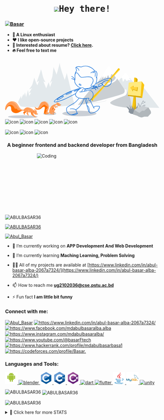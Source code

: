 <samp>
    <h1 align="center"><img src="https://raw.githubusercontent.com/MartinHeinz/MartinHeinz/master/wave.gif" width="32px">Hey there!</h1>
</samp>
<h3>
<a href="https://git.io/typing-svg"><img src="https://readme-typing-svg.herokuapp.com?font=Fira+Code&pause=1000&random=false&width=435&lines=I'm+Md+Abul+Basar;A+student+at+PSTU;studying+BSc.+in+CSE" alt="Basar" /></a>
</h3>

<b>

- 🐧 A Linux enthusiast
- ❤️ I like open-source projects
- 🌱 Interested about resume? [Click here](https://resume.github.io/?ABULBASAR36).
- 🔥 Feel free to text me

</b> 

<br>
<svg xmlns="http://www.w3.org/2000/svg" xmlns:svg="http://www.w3.org/2000/svg" id="svg172" width="905.717" height="325.05" version="1.1" viewBox="0 0 905.717 325.05"><metadata id="metadata178"/><g id="g170" data-name="Layer 2" transform="translate(-257.95281,-27.53349)"><g id="g168" data-name="octocat header"><ellipse id="ellipse2" cx="361.592" cy="344.014" fill="#cacfd6" rx="87.23" ry="8.57"/><ellipse id="ellipse4" cx="519.874" cy="325.972" fill="#cacfd6" rx="38.5" ry="8.57"/><path id="path8" fill="#e3e9ec" d="m 1163.67,292.31 -198,-4.27 -20.59,-61.16 a 142.6,142.6 0 0 0 17.77,-8 c 11.26,-6.27 12.58,-22.69 7.82,-33.31 -3.43,-1.31 -12.31,-1.71 -12.31,-1.71 a 48.88,48.88 0 0 1 0.83,14.71 c -0.65,5 -12.33,11 -18.94,14 l -24,-71.34 c 3.63,-2.07 39.84,-43.64 39.84,-43.64 h 16.21 l 69.46,78.37 22.9,-11.8 z"/><path id="path10" fill="#cacfd3" d="m 970.65,185.57 c 0,0 10.72,28 -11.92,36.3 -22.64,8.3 -94.37,32.4 -82.59,43.23 26.69,24.53 127.29,27.22 127.29,27.22 0,0 -6.89,-42.43 -12.28,-61.07 z"/><path style="stroke-width:.731784" id="path12" fill="#e3e9ec" d="m 333.54775,257.2779 17.51368,-35.23713 1.57729,17.46944 12.83834,-29.50205 2.9975,11.2827 6.01384,-19.79586 6.76166,27.49093 10.55722,-41.53465 7.9619,34.37645 11.09137,-20.35829 c 0,0 -11.93972,5.59874 -11.93972,4.11597 0,-1.48277 16.11233,-28.81179 16.11233,-28.81179 0,0 -14.83666,7.1156 -14.84295,5.64135 -0.006,-1.47425 12.56813,-16.44684 16.86013,-25.86329 4.29202,-9.41645 11.96486,-42.09708 11.96486,-42.09708 0,0 12.31676,40.21379 18.88989,44.55132 2.12401,-6.44239 8.87937,-24.76399 8.87937,-24.76399 l -13.37876,7.58429 c 0,0 20.15926,-54.581339 22.62262,-66.929249 2.46335,-12.34791 1.88522,-8.104115 6.28406,2.667285 3.06662,9.143759 6.71138,39.054844 17.88444,56.055594 10.56979,12.78251 -7.59115,3.68136 -7.59115,3.68136 l 16.45167,40.47797 14.45334,-35.97852 8.57775,27.94258 12.78806,-36.14896 -14.45334,13.02112 c 0,0 12.88232,-24.32938 15.62846,-43.57985 2.74613,-19.25047 6.13953,-49.843291 6.13953,-49.843291 l 18.16093,44.559849 c 0,0 17.33144,-61.833288 17.98499,-70.218618 2.05488,29.527611 29.53508,100.05301 29.53508,100.05301 0,0 10.6829,-29.220831 11.66322,-40.051882 3.31798,10.728791 46.57117,189.428362 46.57117,189.428362 0,0 -121.99248,10.19192 -169.56281,10.40496 -47.57034,0.21304 -138.75835,1.07373 -147.16643,-5.19822 -8.40806,-6.27195 -15.82954,-24.89182 -15.82954,-24.89182 z"/><path id="path16" fill="#f66a0a" d="m 543.06364,297.00239 c 0,0 7.46,-2.12 8.62,1.61 1.16,3.73 -8.62,18.64 -8.62,18.64 0,0 11.19,-0.94 11.66,1.39 -8.17,1.17 -17.81,1.13 -18.41,1.58 -0.6,0.45 6.75,-23.22 6.75,-23.22 z"/><path id="path18" fill="#ff9c57" d="m 566.52364,283.30239 c -0.83,-1.55 -13,0 -13,0 v -7.42 c 0,0 9.27,-2.7 9.85,-4.84 1.46,-5.33 -9.58,-1.35 -11.4,-1 a 44.57,44.57 0 0 0 -35.19,40.73 19.71,19.71 0 0 0 0.6,7 c -2.42,1.94 -6.35,4.35 -9.17,2.41 -4.36,-3 9,-25.46 8.42,-36 -0.48,-8.92 -7.77,-29.57 -26.27,-29.71 -14.84,-0.1 -23.28,6 -29,19 -5.72,13 -9.33,19.69 -15.39,19.1 -6.06,-0.59 -8.77,0.5 -13.63,-8.88 0.47,6.34 5.34,19.34 18.35,19 13.01,-0.34 18.74,-6.7 24.48,-12.16 5.74,-5.46 15.71,-7.6 16.18,-0.34 0.47,7.26 -5.69,25 -4.76,30.81 0.93,5.81 3.5,9.13 14.09,8.81 9,-0.28 15.25,-6.52 17.86,-9.34 a 8,8 0 0 0 4.72,3.63 3.31,3.31 0 0 1 0.92,0.3 c 0.7,0.42 -1.48,3.56 -1.78,4.32 -0.3,0.76 14.15,1.34 20.84,0.78 a 3,3 0 0 0 1.93,-0.66 2,2 0 0 0 -0.53,-2.89 5.84,5.84 0 0 0 -3.16,-0.86 l -11.24,-0.84 a 69,69 0 0 0 14.64,-11.55 c 2.14,-2.21 4.27,-5.12 3.49,-8.11 -0.64,-2.4 -3,-3.92 -5.09,-5.19 a 48.3,48.3 0 0 1 -0.13,-11.89 c 0.5,-3.2 1.3,-5.49 3.25,-7.57 0,0.07 1,9.81 3.82,11.05 2.82,1.24 12.39,-4 12.39,-4 0,0 1.52,3.63 1.93,3.53 0.41,-0.1 2.81,-5.66 1.98,-7.22 z"/><path id="path20" fill="#ff9c57" d="m 560.00364,265.79239 c -1.44,-0.78 -2.2,-4.89 -1.1,-5.38 1.1,-0.49 3.88,1.1 3.82,3.42 0.72,-0.37 2.38,-0.79 2.76,-1.21 a 2.82,2.82 0 0 1 -1.49,-2.2 c -0.57,-2.32 1.15,-2.83 2,-2.14 0.85,0.69 2,2.71 1.48,4.08 2.53,-1.32 5.78,-0.66 8.19,0.87 a 11,11 0 0 1 4.66,6.92 3,3 0 0 0 0.8,1.78 c 1.09,0.86 2.74,-0.35 4,0.11 1.09,0.38 -0.32,4.73 -1.29,5.35 a 22.76,22.76 0 0 1 -8.82,3.3 c -2.93,0.43 -6.1,0.24 -8.54,-1.43 a 11.76,11.76 0 0 1 -3,-3.12 c -2.98,-4.43 -2.24,-5.31 -3.47,-10.35 z"/><path id="path22" fill="#f66a0a" d="m 543.93364,284.25239 a 74.7,74.7 0 0 0 -5.53,8.66 66.28,66.28 0 0 0 -6.37,13 94.73,94.73 0 0 1 11.59,-6.28 l -0.34,-0.21 a 48.3,48.3 0 0 1 -0.13,-11.89 19.87,19.87 0 0 1 0.78,-3.28 z"/><path id="path24" fill="#ff7000" d="m 494.06364,324.64239 c -0.54,-5.66 13.7,-18.14 4.28,-20.93 a 1,1 0 0 1 -0.58,-1.43 c 2.71,-3.75 7.91,-6.82 9.23,-11.39 1.32,-4.57 -1.85,-8.14 -6,-9.15 -1.57,-0.38 -3.7,-0.7 -4.85,-2 -1.35,-1.49 -1.21,-4 -3.08,-5.21 -2.88,-1.83 -7.44,0.16 -10,1.55 -4.22,2.24 -7.53,5.92 -10.86,9.27 -5.66,5.7 -12.27,12.95 -20.82,13.63 -9.54,0.77 -14.53,-6.87 -18.9,-14 1,6.65 6,18.07 18.21,17.75 13,-0.33 18.74,-6.7 24.48,-12.16 5.74,-5.46 15.71,-7.6 16.18,-0.34 0.47,7.26 -5.69,25 -4.76,30.81 0.93,5.81 3.5,9.13 14.09,8.81 a 20.75,20.75 0 0 0 2.4,-0.24 c -4.45,0.57 -8.53,0.29 -9.02,-4.97 z"/><path id="path26" fill="#ffd1ac" style="opacity:.8" d="m 574.82364,266.67239 a 12.1,12.1 0 0 1 3.65,4 c 1.84,3 4.11,4.05 7,3.43 0.21,-1 0.21,-1.88 -0.26,-2 -1.3,-0.46 -2.95,0.75 -4,-0.11 a 3,3 0 0 1 -0.8,-1.78 11,11 0 0 0 -4.66,-6.92 9.68,9.68 0 0 0 -5.46,-1.55 c -0.89,0.23 -1.78,0.46 -2.67,0.66 h -0.06 v 0 c -0.62,0.14 -1.24,0.24 -1.87,0.32 -0.65,0.25 -1.28,0.53 -1.9,0.83 0.12,0.18 0.25,0.35 0.38,0.51 a 17.52,17.52 0 0 1 10.65,2.61 z"/><path id="path28" fill="#ffd1ac" style="opacity:.8" d="m 505.77364,267.57239 c 7.4,9.47 8.18,22.17 6.51,34 2.34,-6.33 4.58,-12.9 4.33,-17.35 -0.48,-8.92 -7.77,-29.57 -26.27,-29.71 h -1 c 6.58,2.82 12.72,8.32 16.43,13.06 z"/><path id="path30" fill="#f66a0a" d="m 541.46364,325.11239 -5.57,-0.43 a 6.45,6.45 0 0 1 2.78,2.69 3.44,3.44 0 0 1 0.37,2.34 c 1.55,0 3,-0.09 4.18,-0.19 a 3,3 0 0 0 1.93,-0.66 2,2 0 0 0 -0.53,-2.89 5.84,5.84 0 0 0 -3.16,-0.86 z"/><circle id="circle32" cx="585.094" cy="272.382" r="1.34" fill="#2f363d"/><path id="path34" fill="#ffd1ac" style="opacity:.8" d="m 543.28364,299.39239 c -4.77,0 -9.83,5.5 -11.79,7.16 10.79,-7.09 14.69,-3.82 15.29,1.5 a 8.3,8.3 0 0 1 -0.14,2.59 c 1.36,-1.84 2.29,-3.93 1.73,-6.06 -0.64,-2.4 -2.6,-5.19 -5.09,-5.19 z"/><path id="path36" fill="#ffd1ac" style="opacity:.8" d="m 553.50364,283.30239 v -6.75 a 3.29,3.29 0 0 0 -2.48,2.24 c -0.42,1 -0.63,4.91 0,5.79 1.16,1.54 6.94,-0.33 8.8,-0.56 a 28,28 0 0 1 6.82,-0.12 1.7,1.7 0 0 0 -0.15,-0.6 c -0.8,-1.55 -12.99,0 -12.99,0 z"/><path id="path38" fill="#ff7000" d="m 408.99197,316.59379 c 0,0 1.73,12.95 5.08,16.55 3.35,3.6 17.29,13.25 18,11.4 -6.77,-8.45 -14,-29.49 -14,-29.49 z"/><path id="path40" fill="#ff7000" d="m 364.46197,317.44379 a 0.79,0.79 0 0 0 -0.38,0.29 c -0.16,0.25 0,0.57 0.14,0.82 a 38.26,38.26 0 0 1 3.65,8.71 c 0.62,2.19 1.75,5.22 3.77,4.16 3.51,-1.85 0.64,-6.46 0,-10.38 0.4,2.42 8.16,-0.38 10.69,-4 3.24,-4.61 -4.46,-5.29 -7.26,-4.59 -3.61,0.92 -7.26,3.41 -10.61,4.99 z"/><path id="path42" fill="#ff9c57" d="m 394.11197,289.35379 c -4.66,-0.54 -9.52,-0.37 -13.81,1.52 -4.12,1.81 -7.41,5.06 -10.4,8.42 a 12.39,12.39 0 0 1 -3.06,2.77 8.48,8.48 0 0 1 -3.84,0.91 c -6.26,0.22 -12.15,-3.28 -16.42,-7.85 -4.27,-4.57 -7.24,-10.18 -10.43,-15.56 -5.12,-8.64 -11.27,-17.16 -20.11,-21.93 -12.25,-6.62 -28.21,-4.55 -39.39,3.76 -11.18,8.31 -17.66,22.06 -18.66,35.95 -0.22,3.07 0.43,7 3.41,7.73 l 4.65,-8.92 c 2.28,-4.39 4.68,-8.91 8.57,-12 3.89,-3.09 9.74,-4.21 13.78,-1.36 3.17,2.24 4.49,6.32 4.9,10.18 0.41,3.86 0.13,7.81 1,11.59 2.19,9.19 11.16,15.56 20.43,17.38 a 36.12,36.12 0 0 0 20.1,-1.83 c 10.57,-4.16 19.79,-13.43 31.12,-12.69 1.48,4 5.41,6.72 9.53,7.85 4.12,1.13 8.47,0.94 12.74,0.73 l -5.57,6.67 a 56.84,56.84 0 0 0 11.62,15.72 c 2.28,-5.8 0.41,-11.71 -3.21,-16.8 a 9.17,9.17 0 0 1 4.24,-4.13 c 4.16,2.24 15.21,1.63 19.88,1 -0.2,3.38 0.51,11.21 2.67,14.55 2.16,3.34 9.17,10.35 13.16,12.51 2.52,1.36 10.25,3.16 11.4,0.87 -9.46,-4 -18.88,-13.73 -18.84,-24 0,-5 4.35,-8.31 4.12,-12.55 -0.19,-3.67 -6.16,-8 -8.77,-10.06 a 49.21,49.21 0 0 0 -24.81,-10.43 z"/><path id="path44" fill="#ff7000" d="m 341.57197,306.39379 c -3.72,0 -7.56,0.77 -10.33,-2.21 a 25.63,25.63 0 0 1 -2.36,-3.8 c -2.21,-3.37 -4.91,-3.78 -8.79,-3.55 -4.74,0.28 -6.38,-1.52 -8.27,-5.77 -5.38,-12 -19,-21.35 -32.06,-14.36 -10,5.38 -16.15,17.18 -18.85,27.83 a 1,1 0 0 1 -0.13,0.27 3.51,3.51 0 0 0 0.66,0.27 l 4.65,-8.92 c 2.28,-4.39 4.68,-8.91 8.57,-12 3.89,-3.09 9.74,-4.21 13.78,-1.36 3.17,2.24 4.49,6.32 4.9,10.18 0.41,3.86 0.13,7.81 1,11.59 2.19,9.19 11.16,15.56 20.43,17.38 a 36.12,36.12 0 0 0 20.1,-1.83 c 7.52,-3 14.36,-8.49 21.76,-11.18 -4.64,-1.98 -9.64,-2.56 -15.06,-2.54 z"/><path id="path46" fill="#ffd1ac" style="opacity:.6" d="m 391.99197,302.39379 c 0.22,0 9,5.91 8.89,8.67 -0.11,2.76 -8,7.05 -8,7.05 0,0 3.85,-4.93 3,-7.86 -0.85,-2.93 -3.89,-7.86 -3.89,-7.86 z"/><path id="path48" fill="#fb8532" d="m 424.99197,304.91379 c -0.88,3 -2.56,5.8 -3.31,8.95 a 13.46,13.46 0 0 0 2.21,11.33 16.57,16.57 0 0 1 -0.24,-2.81 c 0,-5 4.35,-8.31 4.12,-12.55 -0.1,-1.6 -1.28,-3.31 -2.78,-4.92 z"/><path id="path50" fill="#ff9c57" d="m 430.99197,298.87379 c 2.29,-0.91 4.2,1.45 2.58,7.05 l 2.92,0.07 a 10.53,10.53 0 0 1 -0.54,-4.74 2.49,2.49 0 0 1 2.78,-2.25 c 1.57,0.08 2.12,1.43 2.18,3 a 9,9 0 0 1 -1,4.39 12,12 0 0 1 4.94,11.1 36.87,36.87 0 0 0 -0.7,4.52 4.07,4.07 0 0 0 2,3.82 16,16 0 0 0 2.51,0.56 c 0.82,0.23 1.66,0.92 1.55,1.77 -0.1,0.7 -0.78,1.15 -1.42,1.47 a 17.78,17.78 0 0 1 -15.45,0.05 c -4.23,-2.06 -7.64,-6.08 -8.24,-10.74 a 11.22,11.22 0 0 1 2.52,-8.51 c 0.7,-0.84 2.95,-1.89 3.2,-2.88 -1.13,-1.59 -2.92,-7.48 0.17,-8.68 z"/><circle id="circle52" cx="448.822" cy="327.564" r="1.33" fill="#2f363d"/><path id="path54" fill="#ffd1ac" style="opacity:.6" d="m 323.33197,273.72379 c 5.29,6 9.36,12.92 14.45,19.06 a 36.58,36.58 0 0 0 19.71,12.59 c 0.57,-0.08 1.13,-0.18 1.7,-0.31 -5.49,-0.5 -10.59,-3.71 -14.4,-7.78 -4.27,-4.58 -7.23,-10.18 -10.42,-15.57 -5.12,-8.64 -11.28,-17.16 -20.12,-21.93 a 34.48,34.48 0 0 0 -19.89,-3.72 c 11.17,2.17 21.71,9.41 28.97,17.66 z"/><path id="path56" fill="#ffd1ac" style="opacity:.6" d="m 410.29197,298.61379 c 4.87,2.78 8.66,6.83 12.12,11.17 a 22.63,22.63 0 0 1 1,-3.5 43.88,43.88 0 0 0 -8.69,-7.65 c -7.35,-4.84 -15.86,-6.24 -24.36,-7.68 l 2.94,1.36 c 5.62,2.27 11.69,3.29 16.99,6.3 z"/><path id="path126" fill="#cacfd3" d="m 896.17,132 c -15.3,8.93 -31.95,13.81 -51.19,18.39 a 531.88,531.88 0 0 1 -56.63,9.76 L 829,103.78 884.42,79.87 908.22,116 c 0,0 -3.14,4.3 -12.05,16 z"/><path id="path128" fill="#cacfd3" d="m 947.18,210.33 c -20.69,9.27 -211,62 -262.13,64.8 l 88.5,-108.85 h 16.56 c 16.55,0 33.68,-4.32 48.46,-6.18 14.78,-1.86 50.63,-11 67.24,-25.07 4.84,-4.15 10.4,-14.73 10.4,-14.73 l 41.32,61.77 c 0,0 10.34,19 -10.35,28.26 z"/><polygon id="polygon130" fill="#fff" points="848.91 125.2 849.65 108.03 834.93 121.33 834.93 108.03 814.19 133.25 828.97 103.78 867.61 43.01 896.17 99.71 881.42 94.33 873.3 121.33 862.57 99.71"/><ellipse id="ellipse6" cx="693.81" cy="325.09" fill="#cacfd6" rx="99.97" ry="16.1"/><path id="path14" fill="none" stroke="#e1e4e8" stroke-width="2" style="stroke-miterlimit:10" d="m 728.27291,268.80712 c 0,0 110.26,-9.9 124,-19.52"/><path id="path58" fill="#f9c513" d="m 773.72,248.99 c -0.37,-1.68 78.91,-92.89 85.72,-99.15 6.81,-6.26 67.73,-78 72.14,-80.45 2.68,-6 -6.2,-11.06 -10.21,-8.33 -3.73,7.3 -67.86,83.12 -73.66,89.3 -5.8,6.18 -52.29,56.46 -72.64,72.56 -4.4,12.23 -8.47,14.29 -11.61,17.84 -0.54,1.89 0.14,4.45 3.81,6.89 3.67,2.44 6.45,1.34 6.45,1.34 z"/><path id="path60" fill="#ffdf5d" d="m 910.34,86.6 c -5.79,5.67 -27.63,31.4 -33.29,38.11 -12.21,14.47 -62.7,71.66 -75.59,86.07 -6,6.76 -28.89,30.24 -34.94,36.35 0.24,0.18 0.47,0.37 0.75,0.55 3.66,2.45 6.45,1.31 6.45,1.31 -0.37,-1.68 78.91,-92.89 85.72,-99.15 6.81,-6.26 67.73,-78 72.14,-80.45 a 5.23,5.23 0 0 0 -0.26,-4.91 c -6.36,7.93 -13.8,15.08 -20.98,22.12 z"/><path id="path62" fill="#dbab09" d="m 765.07,239.12 c -0.56,0.55 -1.1,1.09 -1.61,1.67 -0.54,1.89 0.14,4.45 3.81,6.89 3.67,2.44 6.45,1.31 6.45,1.31 a 5.82,5.82 0 0 1 1,-1.6 18.86,18.86 0 0 0 -9.65,-8.27 z"/><path id="path64" fill="none" stroke="#0366d6" stroke-width="2.5" style="stroke-miterlimit:10" d="M 692.42,73.79 C 688.74,60.94 678.1,55.95 674.28,55.18 a 1.05,1.05 0 0 0 -1.21,1.31 l 4.68,17.3 c 0,0 -9.79,13.57 -9.79,27.89 0,14.32 1.47,19.8 0,24.2 a 29.19,29.19 0 0 0 3.3,24.94 59.9,59.9 0 0 0 31.93,25.25"/><path id="path66" fill="none" stroke="#0366d6" stroke-width="2.5" style="stroke-miterlimit:10" d="m 673.63,55.16 c 0,0 8.8,-9.85 30.26,-2.19 a 61.84,61.84 0 0 1 47.6,-1.61 c 26,9.82 33.11,25.77 33.11,25.77"/><path id="path68" fill="none" stroke="#0366d6" stroke-width="2.5" style="stroke-miterlimit:10" d="m 760.41,88.04 c 0,0 16.22,-13.9 30.13,-10.93 13.13,10.16 4.63,36.42 1.54,40.28"/><path id="path70" fill="none" stroke="#0366d6" stroke-width="2.5" style="stroke-miterlimit:10" d="m 771.61,86.88 c 0,0 11.43,-6.82 13.91,-4.22 2.92,3.07 1.76,19.93 0.77,26.24"/><path id="path72" fill="none" stroke="#0366d6" stroke-width="2.5" style="stroke-miterlimit:10" d="m 667.96,101.68 c 0,0 1.3,-18.32 11,-15.19 9.7,3.13 15,23.56 25.45,26.27 10.45,2.71 48.66,-9.24 62.18,2.33 13.52,11.57 7.34,25.09 5,29.72 -2.34,4.63 -9.63,16.35 -9.63,16.35 0,0 9.62,9 -10.46,15.56"/><path id="path74" fill="none" stroke="#0366d6" stroke-width="2.5" style="stroke-miterlimit:10" d="m 795.59,108.9 c 0,0 4.62,27.2 -7.44,43.64 -13,17.7 -41.14,30.1 -67.36,27.32"/><path id="path76" fill="none" stroke="#0366d6" stroke-width="2.5" style="stroke-miterlimit:10" d="m 721.52,182.67 c 0,0 -1.79,-8.27 -9.27,-8.81 -7.48,-0.54 -25.63,11.75 -35,26.16 -9.37,14.41 -7.74,21.09 2.77,28.87 8,5.89 27.94,10.21 46.09,8.35 l 21.9,-2.17 a 3.65,3.65 0 0 1 2.27,2.7 c 0,1.43 -3.4,11.62 2.22,12.46 5.62,0.84 6.46,-3.31 6.46,-7.46 4.77,-2.8 15.57,-9 16.07,-26.64 0.5,-17.64 -12.7,-28.5 -27.58,-26.26 -14.88,2.24 -39,11.51 -52.5,8.43"/><path id="path78" fill="none" stroke="#0366d6" stroke-width="2.5" style="stroke-miterlimit:10" d="m 714.96,183.14 c 0,0 -7.6,8.93 -7.73,15.41"/><line id="line80" x1="734.39" x2="726.14" y1="192.7" y2="180.27" fill="none" stroke="#0366d6" stroke-width="2.5" style="stroke-miterlimit:10"/><line id="line82" x1="723.1" x2="724.98" y1="185.66" y2="195.06" fill="none" stroke="#0366d6" stroke-width="2.5" style="stroke-miterlimit:10"/><ellipse id="ellipse84" fill="none" stroke="#0366d6" stroke-width="2.5" style="stroke-miterlimit:10" cx="213.806" cy="682.622" rx="2.74" ry="6.58" transform="rotate(-60)"/><path id="path86" fill="none" stroke="#0366d6" stroke-width="2.5" style="stroke-miterlimit:10" d="m 701.55,176.07 c 0,0 -54.21,15.29 -78.83,27.52 -24.62,12.23 -79.06,42.92 -76.8,51.5 2.26,8.58 47.9,-8.09 62.59,-14.6 16.5,-7.32 64.43,-32.57 64.43,-32.57"/><path id="path88" fill="none" stroke="#0366d6" stroke-width="2.5" style="stroke-miterlimit:10" d="m 692.77,234.44 c 0,0 -18.69,23.06 -29.61,29.7 -10.58,6.44 -39.86,21.91 -42.11,26.07 -3.35,6.18 -7.31,27.78 14.2,38.8 9.35,4.79 31.25,6.39 40.37,1.14 9.12,-5.25 8.79,-7.37 7.76,-8.21 -2.37,-1.93 -26.57,11.91 -37.21,10.38"/><path id="path90" fill="none" stroke="#0366d6" stroke-width="2.5" style="stroke-miterlimit:10" d="m 639.65,298.62 c 0.78,-0.78 23.39,-3.9 32.84,4.6 7.66,6.91 7,19.25 5.81,19.66"/><path id="path92" fill="none" stroke="#0366d6" stroke-width="2.5" style="stroke-miterlimit:10" d="m 672.49,303.22 c 0,0 18.22,-9.77 30.73,-28.52 a 163.63,163.63 0 0 0 18.3,-37.13"/><path id="path94" fill="none" stroke="#0366d6" stroke-width="2.5" style="stroke-miterlimit:10" d="m 726.14,237.24 21.52,72.91 c 0,0 6.34,13.52 16.79,12.73 10.45,-0.79 31.37,-7.94 40.22,-19.66 4.39,-5.81 9.65,-15.81 7.46,-19.29 -2.43,-3.86 -5.66,-2 -7.53,-1.34 -2.7,-1 -21.3,-2.52 -26.71,7"/><path id="path96" fill="none" stroke="#0366d6" stroke-width="2.5" style="stroke-miterlimit:10" d="m 757.39,248.99 c 0,0 16.22,34.94 23.59,46.52"/><path id="path98" fill="none" stroke="#0366d6" stroke-width="2.5" style="stroke-miterlimit:10" d="m 789.4,150.68 c 0,0 40.64,-21.74 55.46,-26.32 14.82,-4.58 28.39,-9.81 35.69,-1.88 7.3,7.93 1.41,24.4 -3.59,30.46 -5.63,6.89 -15.23,14.61 -28,14.61 0,0 -15.87,1.05 -17.12,-13.77 -3.55,1.67 -8.84,1.42 -5.63,-4 4.59,-7.72 13.77,-17.32 38.4,-20.24"/><path id="path100" fill="none" stroke="#0366d6" stroke-width="2.5" style="stroke-miterlimit:10" d="m 727.57,180.24 c 0,0 17.77,3.65 44,-1.2 26.23,-4.85 60.66,-22.89 60.66,-22.89"/><path id="path102" fill="none" stroke="#0366d6" stroke-width="2.5" style="stroke-linecap:round;stroke-miterlimit:10" d="m 648.63,107.56 c 11.11,4.56 19.17,18 19.17,18"/><path id="path104" fill="none" stroke="#0366d6" stroke-width="2.5" style="stroke-linecap:round;stroke-miterlimit:10" d="m 648.63,121.01 c 5.31,0.38 14.51,3.85 18.09,9.41"/><path id="path106" fill="none" stroke="#0366d6" stroke-width="2.5" style="stroke-miterlimit:10" d="m 770.67,161.97 c 7,0.8 26.88,10.28 32.4,17.73"/><path id="path108" fill="none" stroke="#0366d6" stroke-width="2.5" style="stroke-linecap:round;stroke-miterlimit:10" d="m 799.85,176.36 a 21.51,21.51 0 0 1 3.22,3.35"/><path id="path110" fill="none" stroke="#0366d6" stroke-width="2.5" style="stroke-linecap:round;stroke-miterlimit:10" d="m 772.57,166.93 c 5.28,3.06 16,13.34 18.82,20.74"/><ellipse id="ellipse112" fill="none" stroke="#0366d6" stroke-width="2.5" style="stroke-miterlimit:10" cx="386.758" cy="493.262" rx="22.06" ry="3.95" transform="rotate(-30)"/><ellipse id="ellipse114" fill="none" stroke="#0366d6" stroke-width="2.5" style="stroke-miterlimit:10" cx="486.857" cy="452.933" rx="19.84" ry="2.87" transform="rotate(-24.91)"/><path id="path116" fill="none" stroke="#0366d6" stroke-width="2.5" style="stroke-miterlimit:10" d="m 689.51,186.12 c -2.14,1.1 -7.35,3.35 -9.47,4.12 -9.35,3.41 -17.27,5.21 -17.71,4 -0.44,-1.21 6.8,-4.91 16.14,-8.32 a 84.93,84.93 0 0 1 16.61,-4.32"/><path id="path118" fill="none" stroke="#0366d6" stroke-width="2.5" style="stroke-miterlimit:10" d="m 733.63,262.6 c 0,0 2.38,3.26 4.09,2.75 1.71,-0.51 2.23,-12 0,-18.84 -2.23,-6.84 -5.49,-9.88 -6,-9.83"/><path id="path120" fill="none" stroke="#0366d6" stroke-width="2.5" style="stroke-miterlimit:10" d="m 738.18,278.03 c 0.19,0.63 7.18,0.4 11.28,14.38 4.1,13.98 3.13,21.95 0,20.86"/><path id="path122" fill="none" stroke="#0366d6" stroke-width="2.5" style="stroke-miterlimit:10" d="m 827.02,148.64 c -10.54,0 -25,11.47 -24,13.33 2,3.82 20.82,-1.63 20.82,-1.63"/><path id="path124" fill="none" stroke="#0366d6" stroke-width="2.5" style="stroke-miterlimit:10" d="m 764.56,180.18 c 0,0 31.85,-11 33.08,-14.24 1.23,-3.24 -23.11,-0.32 -24.09,0.34"/><path id="path132" fill="#f9c513" d="m 1000,314.8 12,-90.94 3.88,-108.63 c 0,0 5.13,-2 11.64,1.65 6.51,3.65 8.66,8.66 8.66,8.66 l -11.66,87.32 2.5,101.94 -12.85,11.2 z"/><path id="path134" fill="#dbab09" d="m 1036.21,125.54 c 0,0 -2.15,-5 -8.66,-8.66 a 16.82,16.82 0 0 0 -1.71,-0.84 c -1,8.33 -0.26,16.74 -0.21,25.14 a 211.94,211.94 0 0 1 -2.07,28.48 525.32,525.32 0 0 0 -4.46,58.51 c -0.18,9.9 0.76,19.71 0.92,29.6 a 155.26,155.26 0 0 1 -2.12,27.56 c -2,12.4 -5.39,24.49 -9.06,36.5 l 5.33,4.21 12.88,-11.24 -2.5,-101.94 z"/><path id="path136" fill="#ffea7f" d="m 984.5,143.78 c -1.78,0.14 -5.79,71.95 -5.79,71.95 l 74.83,8.13 6.24,-87.05 z"/><polygon id="polygon138" fill="#f9c513" points="1062.9 234.34 1074.92 156.98 1059.78 136.81 1053.54 223.86"/><polygon id="polygon140" fill="#dbab09" points="1009.52 185.57 1007.95 196.19 993.86 175.54 1012.57 162.89 1012.57 173.76 1037.95 171.26 1034.39 194.64"/><polygon id="polygon142" fill="#ffd33d" points="1007.26 182.27 1005.75 192.2 992.12 172.9 1010.21 161.07 1010.21 171.23 1034.76 168.89 1031.32 190.75"/><path id="path144" fill="#88929c" d="m 1032.94,330.7 c 0,0 4.65,-48 2.86,-54.77 -1.07,3.93 -20.4,35.08 -20.4,35.08 v -30.43 c 0,0 -4.3,14 -5.73,18.26 -1.43,-6.45 -11.45,-25.78 -10,-23.63 1.45,2.15 1.79,22.55 0,22.55 -1.43,-0.35 -6.8,-19 -12.17,-25.06 2.14,2.15 3.58,17.9 5.37,25.78 -0.72,-2.86 -15.23,-12.89 -22.2,-14.32 0.72,4.65 11.1,13.25 13.25,19.33 2.15,6.08 -1.44,12.89 -1.44,12.89 l 13.25,9.91 z"/><path id="path146" fill="#b1b7bb" d="m 1008.15,330.21 c -0.34,-1 7.41,-25.95 7.41,-25.95 0,0 22.91,-14.15 27,-16.51 4.09,-2.36 9.77,-2 9.77,-2 l 12.46,-4.71 c 0,0 34.37,9.09 35.38,9.43 1.01,0.34 7.07,11.45 9.77,15.16 2.7,3.71 4,6.06 4.38,12.13 l 0.34,6.06 -18.2,19.54 h -20.89 c 0,0 -14.82,5.73 -18.19,4.72 -3.37,-1.01 -15.5,-4 -19.88,-7.75 -4.38,-3.75 -29.35,-10.12 -29.35,-10.12 z"/><path id="path148" fill="none" stroke="#959da5" stroke-width="2" style="stroke-miterlimit:10" d="m 1053.54,289.94 c 0,0 -1.86,-17.37 14.5,-36"/><circle id="circle150" cx="1069.05" cy="252.69" r="2.32" fill="none" stroke="#959da5" stroke-width="2" style="stroke-miterlimit:10"/><circle id="circle152" cx="1078.25" cy="258.52" r="2.1" fill="none" stroke="#959da5" stroke-width="2" style="stroke-miterlimit:10"/><path id="path154" fill="none" stroke="#959da5" stroke-width="2" style="stroke-miterlimit:10" d="m 1060.2,264.92 c 0,0 4.56,2.67 8.69,0 a 82.36,82.36 0 0 0 7.81,-5.81"/><path id="path156" fill="#959da5" style="opacity:.5" d="m 1037.23,272.69 a 16.7,16.7 0 0 1 -0.65,-7.86 c 0.26,-1.23 1.06,-2.64 2.33,-2.59 a 2.7,2.7 0 0 1 1.55,0.73 19.49,19.49 0 0 1 2.8,2.87 76.78,76.78 0 0 1 14.36,26.27 c -0.38,-4.77 2.15,-9.44 5.77,-12.57 3.62,-3.13 8.22,-4.9 12.86,-6.09 1.73,-0.45 3.82,-0.73 5.07,0.54 a 3.43,3.43 0 0 1 0.66,3.39 7,7 0 0 1 -2,2.94 35.35,35.35 0 0 1 -6.94,4.55 104.64,104.64 0 0 0 -14.7,10.1 3,3 0 0 1 -1.43,0.79 2.53,2.53 0 0 1 -1,-0.12 c -9.76,-2.46 -16.15,-13.97 -18.68,-22.95 z"/><path id="path158" fill="#cacfd3" d="m 1046.5,321.48 a 104.82,104.82 0 0 1 17.1,-13.08 c 4.35,0.88 8.29,0.17 11.61,0.67 7,-6.18 15.21,-13.36 22.38,-19.34 -8.21,-2.22 -32.76,-8.71 -32.76,-8.71 l -12.47,4.71 c 0,0 -5.73,-0.33 -9.77,2 -3.23,1.89 -18.47,11.28 -24.49,15 3.8,5.78 22.41,14.27 28.4,18.75 z"/><polygon id="polygon160" fill="#dbab09" points="1062.9 234.36 1053.54 223.88 978.71 215.75 978.71 221.88"/><path id="path162" fill="#fff" d="m 940.7,114.68 c 0.71,-2.15 24.06,-29.06 24.06,-29.06 l 25.8,32.25 h -4.3 l 11.47,12.18 c 0,0 -15.05,1.43 -17.2,-2.87 -1.48,3.1 -5.69,8.47 -7.5,7.87 -1.81,-0.6 -11.62,-13.23 -11.62,-13.23 0,0 -10,18 -11.43,17.44 C 948.55,138.7 945,116 945,116 l -5.83,5.11 3.12,-5.07 z"/><path id="path164" fill="none" stroke="#e1e4e8" stroke-width=".5" style="stroke-miterlimit:10" d="m 1097.59,289.73 c -8.21,-2.22 -32.76,-8.71 -32.76,-8.71 l -12.47,4.71 c 0,0 -5.73,-0.33 -9.77,2 -3.23,1.89 -18.47,11.28 -24.49,15"/><path id="path166" fill="#ffd1ac" style="opacity:.6" d="m 430.09197,302.60379 c 2.88,-0.25 1.27,4.88 2.94,5.49 1.26,0.45 2.87,-0.54 4.45,0.15 a 7.76,7.76 0 0 1 3.58,3.58 c 1.15,2.16 1.05,4.23 0.94,6.59 -0.14,3.14 0.13,6.29 3.7,7.2 a 4.3,4.3 0 0 1 -1.63,-3.6 36.87,36.87 0 0 1 0.7,-4.52 12,12 0 0 0 -4.94,-11.1 9,9 0 0 0 1,-4.39 c -0.06,-1.57 -0.61,-2.92 -2.18,-3 a 2.49,2.49 0 0 0 -2.78,2.25 10.53,10.53 0 0 0 0.54,4.74 l -2.92,-0.07 c 1.62,-5.6 -0.29,-8 -2.58,-7.05 -1.46,0.57 -1.81,2.23 -1.66,4 a 1.88,1.88 0 0 1 0.84,-0.27 z"/></g></g></svg>

<br>
<div>
  <img src="https://techstack-generator.vercel.app/java-icon.svg" alt="icon" width="80" height="80" />
  <img src="https://techstack-generator.vercel.app/python-icon.svg" alt="icon" width="80" height="80" />
  <img src="https://techstack-generator.vercel.app/csharp-icon.svg" alt="icon"width="80" height="80" />
  <img src="https://techstack-generator.vercel.app/react-icon.svg" alt="icon" width="80" height="80" />
 <img src="https://techstack-generator.vercel.app/mysql-icon.svg" alt="icon" width="80" height="80" />
 
</div>
<br>
<div>
  <img src="https://techstack-generator.vercel.app/cpp-icon.svg" alt="icon" width="80" height="80" />
  <img src="https://techstack-generator.vercel.app/github-icon.svg" alt="icon" width="80" height="80" />
  <img src="https://techstack-generator.vercel.app/restapi-icon.svg" alt="icon" width="80" height="80" />
  
  </div>

<h3 align="center">A beginner frontend and backend developer from Bangladesh</h3>
<img align="right" alt="Coding" width="400" height="200" src="https://media.tenor.com/kyeNs4DnuW0AAAAC/dev_animado.gif">

<p align="left"> <img src="https://komarev.com/ghpvc/?username=ABULBASAR36&label=Profile%20views&color=0e75b6&style=flat" alt="ABULBASAR36" /> </p>

<p align="left"> <a href="https://github.com/ryo-ma/github-profile-trophy"><img src="https://github-profile-trophy.vercel.app/?username=ABULBASAR36" alt="ABULBASAR36" /></a> </p>

<p align="left"> <a href="https://x.com/basar33551" target="blank"><img src="https://img.shields.io/twitter/follow/Abul_Basar?logo=twitter&style=for-the-badge" alt="Abul_Basar" /></a> </p>

- 🔭 I’m currently working on **APP Development And Web Development**

- 🌱 I’m currently learning **Maching Learning, Problem Solving**

- 👨‍💻 All of my projects are available at [https://www.linkedin.com/in/abul-basar-alba-2067a7324/](https://www.linkedin.com/in/abul-basar-alba-2067a7324/)

- 📫 How to reach me **ug2102036@cse.pstu.ac.bd**

- ⚡ Fun fact **I am little bit funny**

<h3 align="left">Connect with me:</h3>
<p align="left">
<a href="https://x.com/basar33551" target="blank"><img align="center" src="https://raw.githubusercontent.com/rahuldkjain/github-profile-readme-generator/master/src/images/icons/Social/twitter.svg" alt="Abul_Basar" height="30" width="40" /></a>
<a href="https://www.linkedin.com/in/abul-basar-alba-2067a7324/" target="blank"><img align="center" src="https://raw.githubusercontent.com/rahuldkjain/github-profile-readme-generator/master/src/images/icons/Social/linked-in-alt.svg" alt="https://www.linkedin.com/in/abul-basar-alba-2067a7324/" height="30" width="40" /></a>
<a href="https://www.facebook.com/mdabulbasaralba.alba" target="blank"><img align="center" src="https://raw.githubusercontent.com/rahuldkjain/github-profile-readme-generator/master/src/images/icons/Social/facebook.svg" alt="https://www.facebook.com/mdabulbasaralba.alba" height="30" width="40" /></a>
<a href="https://www.instagram.com/mdabulbasaralba/" target="blank"><img align="center" src="https://raw.githubusercontent.com/rahuldkjain/github-profile-readme-generator/master/src/images/icons/Social/instagram.svg" alt="https://www.instagram.com/mdabulbasaralba/" height="30" width="40" /></a>
<a href="https://www.youtube.com/@basarFtech" target="blank"><img align="center" src="https://raw.githubusercontent.com/rahuldkjain/github-profile-readme-generator/master/src/images/icons/Social/youtube.svg" alt="https://www.youtube.com/@basarFtech" height="30" width="40" /></a>
<a href="https://www.hackerrank.com/profile/mdabulbasarbasa1" target="blank"><img align="center" src="https://raw.githubusercontent.com/rahuldkjain/github-profile-readme-generator/master/src/images/icons/Social/hackerrank.svg" alt="https://www.hackerrank.com/profile/mdabulbasarbasa1" height="30" width="40" /></a>
<a href="https://codeforces.com/profile/Basar." target="blank"><img align="center" src="https://raw.githubusercontent.com/rahuldkjain/github-profile-readme-generator/master/src/images/icons/Social/codeforces.svg" alt="https://codeforces.com/profile/Basar." height="30" width="40" /></a>
</p>

<h3 align="left">Languages and Tools:</h3>
<p align="left"> <a href="https://developer.android.com" target="_blank" rel="noreferrer"> <img src="https://raw.githubusercontent.com/devicons/devicon/master/icons/android/android-original-wordmark.svg" alt="android" width="40" height="40"/> </a> <a href="https://www.blender.org/" target="_blank" rel="noreferrer"> <img src="https://download.blender.org/branding/community/blender_community_badge_white.svg" alt="blender" width="40" height="40"/> </a> <a href="https://www.cprogramming.com/" target="_blank" rel="noreferrer"> <img src="https://raw.githubusercontent.com/devicons/devicon/master/icons/c/c-original.svg" alt="c" width="40" height="40"/> </a> <a href="https://www.w3schools.com/cpp/" target="_blank" rel="noreferrer"> <img src="https://raw.githubusercontent.com/devicons/devicon/master/icons/cplusplus/cplusplus-original.svg" alt="cplusplus" width="40" height="40"/> </a> <a href="https://www.w3schools.com/cs/" target="_blank" rel="noreferrer"> <img src="https://raw.githubusercontent.com/devicons/devicon/master/icons/csharp/csharp-original.svg" alt="csharp" width="40" height="40"/> </a> <a href="https://dart.dev" target="_blank" rel="noreferrer"> <img src="https://www.vectorlogo.zone/logos/dartlang/dartlang-icon.svg" alt="dart" width="40" height="40"/> </a> <a href="https://flutter.dev" target="_blank" rel="noreferrer"> <img src="https://www.vectorlogo.zone/logos/flutterio/flutterio-icon.svg" alt="flutter" width="40" height="40"/> </a> <a href="https://www.java.com" target="_blank" rel="noreferrer"> <img src="https://raw.githubusercontent.com/devicons/devicon/master/icons/java/java-original.svg" alt="java" width="40" height="40"/> </a> <a href="https://www.mysql.com/" target="_blank" rel="noreferrer"> <img src="https://raw.githubusercontent.com/devicons/devicon/master/icons/mysql/mysql-original-wordmark.svg" alt="mysql" width="40" height="40"/> </a> <a href="https://unity.com/" target="_blank" rel="noreferrer"> <img src="https://www.vectorlogo.zone/logos/unity3d/unity3d-icon.svg" alt="unity" width="40" height="40"/> </a> </p>

<p><img align="left" src="https://github-readme-stats.vercel.app/api/top-langs?username=ABULBASAR36&show_icons=true&locale=en&layout=compact" alt="ABULBASAR36" /></p>

<p>&nbsp;<img align="center" src="https://github-readme-stats.vercel.app/api?username=ABULBASAR36&show_icons=true&locale=en" alt="ABULBASAR36" /></p>

<p><img align="center" src="https://github-readme-streak-stats.herokuapp.com/?user=ABULBASAR36&" alt="ABULBASAR36" /></p>



<details>
<summary>
  🎯 Click here for more STATS
</summary>

![](https://raw.githubusercontent.com/ABULBASAR36/ABULBASAR36/main/github-metrics.svg)

![](https://github-profile-summary-cards.vercel.app/api/cards/profile-details?username=ABULBASAR36&theme=github_dark)

![](https://github-profile-summary-cards.vercel.app/api/cards/repos-per-language?username=ABULBASAR36&theme=github_dark) ![](https://github-profile-summary-cards.vercel.app/api/cards/most-commit-language?username=ABULBASAR36&theme=github_dark)

![](https://github-profile-summary-cards.vercel.app/api/cards/stats?username=ABULBASAR36&theme=github_dark) ![](https://github-profile-summary-cards.vercel.app/api/cards/productive-time?username=ABULBASAR36&theme=github_dark)

<!-- 
<div align="center">
  <img src="https://github-readme-stats.vercel.app/api?hide_title=false&hide_rank=false&show_icons=true&include_all_commits=true&count_private=true&disable_animations=false&theme=github_dark&locale=en&hide_border=false&custom_title=STATS&username=ABULBASAR36" height="150" alt="stats graph"  />
  <img src="https://github-readme-stats.vercel.app/api/top-langs?locale=en&hide_title=false&layout=compact&langs_count=5&theme=github_dark&hide_border=false&custom_title=LANGUAGES&username=ABULBASAR36" height="150" alt="languages graph"  />
</div>

<p align="center"><img align="center" src="https://github-readme-streak-stats.herokuapp.com/?user=ABULBASAR36&theme=tokyonight_duo&background=0d1117" alt="ABULBASAR36" /></p> -->

<!-- ![](https://github-profile-trophy.vercel.app/?username=ABULBASAR36&no-bg=true&theme=onedark)       -->

<!-- [![Ashutosh's github activity graph](https://github-readme-activity-graph.cyclic.app/graph?username=ABULBASAR36&theme=github&bg_color=00000000)](https://github.com/ashutosh00710/github-readme-activity-graph) -->



</details>
